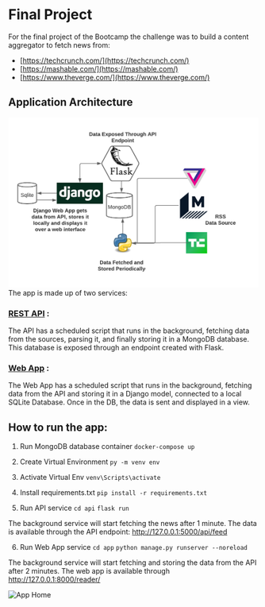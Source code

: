 # Final Project
For the final project of the Bootcamp the challenge was to build a content aggregator to fetch news from:
-   [https://techcrunch.com/](https://techcrunch.com/)
-   [https://mashable.com/](https://mashable.com/)
-   [https://www.theverge.com/](https://www.theverge.com/)
## Application Architecture
![Application Architecture](https://github.com/dexterneutron/final_project_py/blob/main/docs/architecture.png)
The app is made up of two services:
### [REST API](https://github.com/dexterneutron/final_project_py/tree/main/api) :
The API has a scheduled script that runs in the background, fetching data from the sources, parsing it, and finally storing it in a MongoDB database. This database is exposed through an endpoint created with Flask.
 ### [Web App](https://github.com/dexterneutron/final_project_py/tree/main/app) :
The Web App has a scheduled script that runs in the background, fetching data from the API and storing it in a Django model, connected to a local SQLite Database. Once in the DB, the data is sent and displayed in a view.

## How to run the app:

 1. Run MongoDB database container
`docker-compose up`

 2. Create Virtual Environment
 `py -m venv env`

 3. Activate Virtual Env
`venv\Scripts\activate`

 4. Install requirements.txt
 ````pip install -r requirements.txt````

 5. Run API service
  `cd api`
  `flask run`
  
The background service will start fetching the news after 1 minute. The data is available through the API endpoint:
http://127.0.0.1:5000/api/feed

 6. Run Web App service
  `cd app`
  `python manage.py runserver --noreload`
  
The background service will start fetching and storing the data from the API after 2 minutes. The web app is available through  http://127.0.0.1:8000/reader/ 

![App Home](https://github.com/dexterneutron/final_project_py/blob/main/docs/screenshot.PNG)
